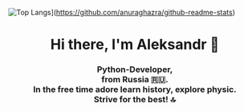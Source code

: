 
![Top Langs](https://github-readme-stats.vercel.app/api/top-langs/?username=Alexandro1112&layout=compact)](https://github.com/anuraghazra/github-readme-stats)
<h1 align="center">Hi there, I'm Aleksandr &#128075</h1>
<h3 align="center">Python-Developer,<br> from Russia 🇷🇺.<br>
In the free time adore learn history, explore physic.<br><label>Strive for the best! &#128285 </label> </h3>
